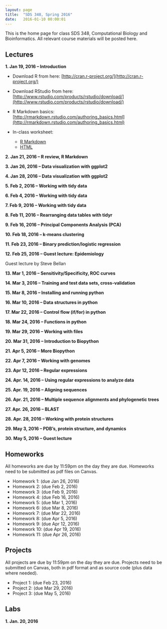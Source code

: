 ```yaml
---
layout: page
title:  "SDS 348, Spring 2016"
date:   2016-01-10 00:00:01
---
```

This is the home page for class SDS 348, Computational Biology and Bioinformatics. All relevant course materials will be posted here.

## Lectures
**1. Jan 19, 2016 – Introduction**
    
* Download R from here: [http://cran.r-project.org/](http://cran.r-project.org/)
* Download RStudio from here: [http://www.rstudio.com/products/rstudio/download/](http://www.rstudio.com/products/rstudio/download/)
* R Markdown basics: [http://rmarkdown.rstudio.com/authoring_basics.html](http://rmarkdown.rstudio.com/authoring_basics.html)
    
* In-class worksheet:
    - [R Markdown](/classes/SDS348/2016_spring/worksheets/class1.Rmd)
    - [HTML](/classes/SDS348/2016_spring/worksheets/class1.html)
    
**2. Jan 21, 2016 – R review, R Markdown**

    

**3. Jan 26, 2016 – Data visualization with ggplot2**

**4. Jan 28, 2016 – Data visualization with ggplot2**

**5. Feb 2, 2016 – Working with tidy data**
    
**6. Feb 4, 2016 – Working with tidy data**    

**7. Feb 9, 2016 – Working with tidy data**    

**8. Feb 11, 2016 – Rearranging data tables with tidyr**    

**9. Feb 16, 2016 – Principal Components Analysis (PCA)**    

**10. Feb 18, 2016 – k-means clustering**

**11. Feb 23, 2016 – Binary prediction/logistic regression**

**12. Feb 25, 2016 – Guest lecture: Epidemiology**

Guest lecture by Steve Bellan

**13. Mar 1, 2016 – Sensitivity/Specificity, ROC curves**

**14. Mar 3, 2016 – Training and test data sets, cross-validation**

**15. Mar 8, 2016 – Installing and running python**

**16. Mar 10, 2016 – Data structures in python**

**17. Mar 22, 2016 – Control flow (if/for) in python**

**18. Mar 24, 2016 – Functions in python**

**19. Mar 29, 2016 – Working with files**

**20. Mar 31, 2016 – Introduction to Biopython**

**21. Apr 5, 2016 – More Biopython**

**22. Apr 7, 2016 – Working with genomes**

**23. Apr 12, 2016 – Regular expressions**

**24. Apr. 14, 2016 – Using regular expressions to analyze data**

**25. Apr. 19, 2016 – Aligning sequences**
	
**26. Apr. 21, 2016 – Multiple sequence alignments and phylogenetic trees**

**27. Apr. 26, 2016 – BLAST**

**28. Apr. 28, 2016 – Working with protein structures**

**29. May 3, 2016 – PDB’s, protein structure, and dynamics**

**30. May 5, 2016 – Guest lecture**


## Homeworks

All homeworks are due by 11:59pm on the day they are due. Homeworks need to be submitted as pdf files on Canvas.

- Homework 1: (due Jan 26, 2016) 
- Homework 2: (due Feb 2, 2016) 
- Homework 3: (due Feb 9, 2016) 
- Homework 4: (due Feb 16, 2016)
- Homework 5: (due Mar 1, 2016)
- Homework 6: (due Mar 8, 2016)
- Homework 7: (due Mar 22, 2016)
- Homework 8: (due Apr 5, 2016)
- Homework 9: (due Apr 12, 2016)
- Homework 10: (due Apr 19, 2016)
- Homework 11: (due Apr 26, 2016)  

## Projects

All projects are due by 11:59pm on the day they are due. Projects need to be submitted on Canvas, both in pdf format and as source code (plus data where needed).

- Project 1: (due Feb 23, 2016)
- Project 2: (due Mar 29, 2016)
- Project 3: (due May 5, 2016)

## Labs

**1. Jan. 20, 2016**
